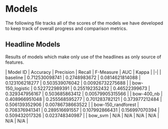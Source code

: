 # Models
The following file tracks all of the scores of the models we have developed to
keep track of overall progress and comparison metrics.

## Headline Models
Results of models which make only use of the headlines as only source of features.

| Model ID | Accuracy | Precision | Recall | F-Measure | AUC | Kappa |
|-|
| baseline | 0.712530098741 | 0.2748983672 | 0.0814621814088 | 0.123106218277 | 0.503539076042 | 0.00926732275688 |
| bow-150_logistic | 0.522722989391 | 0.255192352432 | 0.46522399673 | 0.329347956167 | 0.503685863412 | 0.00579905315566 |
| bow-400_nb | 0.408966951048 | 0.255568595277 | 0.701283782121 | 0.373977212484 | 0.506139352906 | 0.00786738663522 |
| bow-150_randforest |  0.708376941341 | 0.289516691557 | 0.107992866431 | 0.156997070394 | 0.509432017326 | 0.023748340987 |
| bow_svm | N/A | N/A | N/A | N/A | N/A | N/A |
